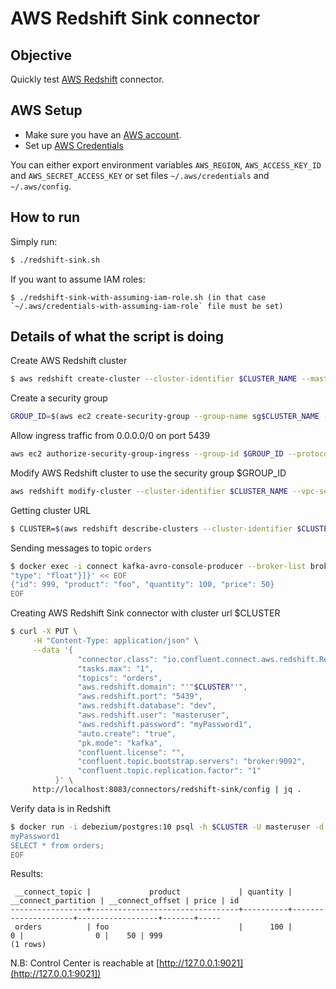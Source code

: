 # AWS Redshift Sink connector



## Objective

Quickly test [AWS Redshift](https://docs.confluent.io/current/connect/kafka-connect-aws-redshift/index.html#kconnect-long-aws-redshift-sink-connector) connector.

## AWS Setup

* Make sure you have an [AWS account](https://docs.aws.amazon.com/streams/latest/dev/before-you-begin.html#setting-up-sign-up-for-aws).
* Set up [AWS Credentials](https://docs.confluent.io/kafka-connectors/s3-sink/current/overview.html#aws-credentials)

You can either export environment variables `AWS_REGION`, `AWS_ACCESS_KEY_ID` and `AWS_SECRET_ACCESS_KEY` or set files `~/.aws/credentials` and `~/.aws/config`.


## How to run

Simply run:

```bash
$ ./redshift-sink.sh
```

If you want to assume IAM roles:

```
$ ./redshift-sink-with-assuming-iam-role.sh (in that case `~/.aws/credentials-with-assuming-iam-role` file must be set)
```

## Details of what the script is doing

Create AWS Redshift cluster

```bash
$ aws redshift create-cluster --cluster-identifier $CLUSTER_NAME --master-username masteruser --master-user-password myPassword1 --node-type dc2.large --cluster-type single-node --publicly-accessible
```

Create a security group

```bash
GROUP_ID=$(aws ec2 create-security-group --group-name sg$CLUSTER_NAME --description "playground aws redshift" | jq -r .GroupId)
```

Allow ingress traffic from 0.0.0.0/0 on port 5439

```bash
aws ec2 authorize-security-group-ingress --group-id $GROUP_ID --protocol tcp --port 5439 --cidr "0.0.0.0/0"
```

Modify AWS Redshift cluster to use the security group $GROUP_ID

```bash
aws redshift modify-cluster --cluster-identifier $CLUSTER_NAME --vpc-security-group-ids $GROUP_ID
```

Getting cluster URL

```bash
$ CLUSTER=$(aws redshift describe-clusters --cluster-identifier $CLUSTER_NAME | jq -r .Clusters[0].Endpoint.Address)
```

Sending messages to topic `orders`

```bash
$ docker exec -i connect kafka-avro-console-producer --broker-list broker:9092 --property schema.registry.url=http://schema-registry:8081 --topic orders --property value.schema='{"type":"record","name":"myrecord","fields":[{"name":"id","type":"int"},{"name":"product", "type": "string"}, {"name":"quantity", "type": "int"}, {"name":"price",
"type": "float"}]}' << EOF
{"id": 999, "product": "foo", "quantity": 100, "price": 50}
EOF
```

Creating AWS Redshift Sink connector with cluster url $CLUSTER

```bash
$ curl -X PUT \
     -H "Content-Type: application/json" \
     --data '{
               "connector.class": "io.confluent.connect.aws.redshift.RedshiftSinkConnector",
               "tasks.max": "1",
               "topics": "orders",
               "aws.redshift.domain": "'"$CLUSTER"'",
               "aws.redshift.port": "5439",
               "aws.redshift.database": "dev",
               "aws.redshift.user": "masteruser",
               "aws.redshift.password": "myPassword1",
               "auto.create": "true",
               "pk.mode": "kafka",
               "confluent.license": "",
               "confluent.topic.bootstrap.servers": "broker:9092",
               "confluent.topic.replication.factor": "1"
          }' \
     http://localhost:8083/connectors/redshift-sink/config | jq .
```

Verify data is in Redshift

```bash
$ docker run -i debezium/postgres:10 psql -h $CLUSTER -U masteruser -d dev -p 5439 << EOF
myPassword1
SELECT * from orders;
EOF
```

Results:

```
 __connect_topic |             product             | quantity | __connect_partition | __connect_offset | price | id
-----------------+---------------------------------+----------+---------------------+------------------+-------+-----
 orders          | foo                             |      100 |                   0 |                0 |    50 | 999
(1 rows)
```

N.B: Control Center is reachable at [http://127.0.0.1:9021](http://127.0.0.1:9021])

